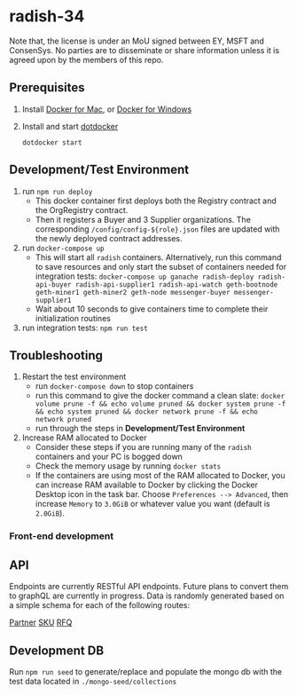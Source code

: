 # radish-34

Note that, the license is under an MoU signed between EY, MSFT and ConsenSys. No parties are to disseminate or share information unless it is agreed upon by the members of this repo.

## Prerequisites

1.  Install [Docker for Mac](https://www.docker.com/docker-mac), or
    [Docker for Windows](https://www.docker.com/docker-windows)

2.  Install and start [dotdocker](https://github.com/aj-may/dotdocker)

    `dotdocker start`

## Development/Test Environment

1. run `npm run deploy`
   - This docker container first deploys both the Registry contract and the OrgRegistry contract.
   - Then it registers a Buyer and 3 Supplier organizations. The corresponding `/config/config-${role}.json` files are updated with the newly deployed contract addresses.
2. run `docker-compose up`
   - This will start all `radish` containers. Alternatively, run this command to save resources and only start the subset of containers needed for integration tests: `docker-compose up ganache radish-deploy radish-api-buyer radish-api-supplier1 radish-api-watch geth-bootnode geth-miner1 geth-miner2 geth-node messenger-buyer messenger-supplier1`
   - Wait about 10 seconds to give containers time to complete their initialization routines
3. run integration tests: `npm run test`

## Troubleshooting

1. Restart the test environment
   - run `docker-compose down` to stop containers
   - run this command to give the docker command a clean slate: `docker volume prune -f && echo volume pruned && docker system prune -f && echo system pruned && docker network prune -f && echo network pruned`
   - run through the steps in __Development/Test Environment__
2. Increase RAM allocated to Docker
   - Consider these steps if you are running many of the `radish` containers and your PC is bogged down
   - Check the memory usage by running `docker stats`
   - If the containers are using most of the RAM allocated to Docker, you can increase RAM available to Docker by clicking the Docker Desktop icon in the task bar. Choose `Preferences --> Advanced`, then increase `Memory` to `3.0GiB` or whatever value you want (default is `2.0GiB`).

### Front-end development

## API

Endpoints are currently RESTful API endpoints. Future plans to convert them to graphQL are currently in progress. Data is randomly generated based on a simple schema for each of the following routes:

[Partner](http://radish-api.docker/partner)
[SKU](http://radish-api.docker/sku)
[RFQ](http://radish-api.docker/rfq)

## Development DB

Run `npm run seed` to generate/replace and populate the mongo db with the test data located in `./mongo-seed/collections`

